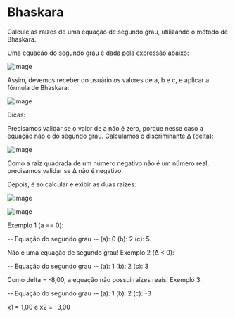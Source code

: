 # Bhaskara
Calcule as raízes de uma equação de segundo grau, utilizando o método de Bhaskara.

Uma equação do segundo grau é dada pela expressão abaixo:

![image](https://user-images.githubusercontent.com/78987318/114805184-e6dfe000-9d78-11eb-8126-de9f2b7ee226.png)

Assim, devemos receber do usuário os valores de a, b e c, e aplicar a fórmula de Bhaskara:

![image](https://user-images.githubusercontent.com/78987318/114805191-eba49400-9d78-11eb-90be-b7adb65673a8.png)

Dicas:

Precisamos validar se o valor de a não é zero, porque nesse caso a equação não é do segundo grau.
Calculamos o discriminante Δ (delta):

![image](https://user-images.githubusercontent.com/78987318/114805252-0840cc00-9d79-11eb-95d2-b1b3ca652e41.png)

Como a raiz quadrada de um número negativo não é um número real, precisamos validar se Δ não é negativo.

Depois, é só calcular e exibir as duas raízes:


![image](https://user-images.githubusercontent.com/78987318/114805263-0bd45300-9d79-11eb-80f1-c1775a087fe1.png)

![image](https://user-images.githubusercontent.com/78987318/114805308-24dd0400-9d79-11eb-9cc5-dc86b5c5e690.png)


Exemplo 1 (a == 0):

-- Equação do segundo grau --
(a): 0
(b): 2
(c): 5

Não é uma equação de segundo grau!
Exemplo 2 (Δ < 0):

-- Equação do segundo grau --
(a): 1
(b): 2
(c): 3

Como delta = -8,00, a equação não possui raízes reais!
Exemplo 3:

-- Equação do segundo grau --
(a): 1
(b): 2
(c): -3

x1 = 1,00 e x2 = -3,00
